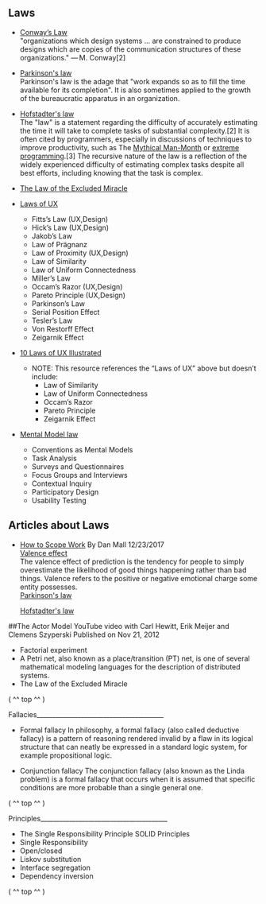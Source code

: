 ## Laws

- [Conway’s Law](https://en.wikipedia.org/wiki/Conway%27s_law)  
"organizations which design systems ... are constrained to produce designs which are copies of the communication structures of these organizations."
— M. Conway[2]  

- [Parkinson's law](https://en.wikipedia.org/wiki/Parkinson%27s_law)  
Parkinson's law is the adage that "work expands so as to fill the time available for its completion". It is also sometimes applied to the growth of the bureaucratic apparatus in an organization.  

- [Hofstadter's law](https://en.wikipedia.org/wiki/Hofstadter%27s_law)  
The "law" is a statement regarding the difficulty of accurately estimating the time it will take to complete tasks of substantial complexity.[2] It is often cited by programmers, especially in discussions of techniques to improve productivity, such as The [Mythical Man-Month](https://en.wikipedia.org/wiki/The_Mythical_Man-Month) or [extreme programming](https://en.wikipedia.org/wiki/Extreme_programming).[3] The recursive nature of the law is a reflection of the widely experienced difficulty of estimating complex tasks despite all best efforts, including knowing that the task is complex.  

- [The Law of the Excluded Miracle](https://link.springer.com/chapter/10.1007/978-3-642-16265-7_3)  

- [Laws of UX](https://lawsofux.com/)  
  - Fitts’s Law (UX,Design)  
  - Hick’s Law (UX,Design)  
  - Jakob’s Law  
  - Law of Prägnanz  
  - Law of Proximity (UX,Design)  
  - Law of Similarity  
  - Law of Uniform Connectedness  
  - Miller’s Law  
  - Occam’s Razor (UX,Design)  
  - Pareto Principle (UX,Design)  
  - Parkinson’s Law  
  - Serial Position Effect  
  - Tesler’s Law  
  - Von Restorff Effect  
  - Zeigarnik Effect  

- [10 Laws of UX Illustrated](https://www.fastcodesign.com/90157775/10-laws-of-ux-illustrated)  
  - NOTE: This resource references the “Laws of UX” above but doesn’t include:  
    - Law of Similarity  
    - Law of Uniform Connectedness  
    - Occam’s Razor  
    - Pareto Principle  
    - Zeigarnik Effect  

- [Mental Model law](https://3.7designs.co/blog/2017/05/user-experience-design-mental-models/)  
  - Conventions as Mental Models  
  - Task Analysis  
  - Surveys and Questionnaires  
  - Focus Groups and Interviews  
  - Contextual Inquiry  
  - Participatory Design  
  - Usability Testing  

## Articles about Laws  
- [How to Scope Work](http://danmall.me/articles/how-to-scope-work/) By Dan Mall 12/23/2017  
    [Valence effect](https://en.wikipedia.org/wiki/Valence_effect)  
    The valence effect of prediction is the tendency for people to simply overestimate the likelihood of good things happening rather than bad things. Valence refers to the positive or negative emotional charge some entity possesses.  
    [Parkinson's law](https://en.wikipedia.org/wiki/Parkinson%27s_law)  
  
    [Hofstadter's law](https://en.wikipedia.org/wiki/Hofstadter%27s_law)  

##The Actor Model YouTube video with Carl Hewitt, Erik Meijer and Clemens Szyperski Published on Nov 21, 2012
- Factorial experiment
- A Petri net, also known as a place/transition (PT) net, is one of several mathematical modeling languages for the description of distributed systems. 
- The Law of the Excluded Miracle

( ^^ top ^^ )


Fallacies________________________________________
- Formal fallacy
In philosophy, a formal fallacy (also called deductive fallacy) is a pattern of reasoning rendered invalid by a flaw in its logical structure that can neatly be expressed in a standard logic system, for example propositional logic.

- Conjunction fallacy
The conjunction fallacy (also known as the Linda problem) is a formal fallacy that occurs when it is assumed that specific conditions are more probable than a single general one.

( ^^ top ^^ )


Principles________________________________________
- The Single Responsibility Principle
SOLID Principles
- Single Responsibility
- Open/closed
- Liskov substitution
- Interface segregation
- Dependency inversion


( ^^ top ^^ )


